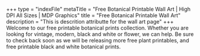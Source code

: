 +++
type = "indexFile"
metaTitle = "Free Botanical Printable Wall Art | High DPI All Sizes | MDP Graphics"
title = "Free Botanical Printable Wall Art"
description = "This is descrition attributte for the wall art page"
+++
Welcome to our free printable botanical prints collection. Whether you are looking for vintage, modern, black and white or flower, we can help. Be sure to check back soon as we will be releasing more free plant printables, and free printable black and white botanical prints. 
